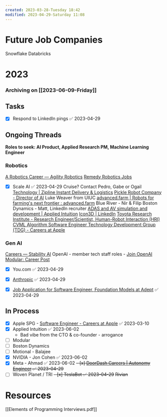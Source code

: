 ```yaml
---
created: 2023-03-28-Tuesday 18:42
modified: 2023-04-29-Saturday 11:08
---
```


# Future Job Companies
Snowflake
Databricks

# 2023
### Archiving on [[2023-06-09-Friday]]
## Tasks
- [x] Respond to LinkedIn pings ✅ 2023-04-29
## Ongoing Threads

**Roles to seek: AI Product, Applied Research PM, Machine Learning Engineer**

### **Robotics**

[A Robotics Career — Agility Robotics](https://agilityrobotics.com/careers)
[Remedy Robotics Jobs](https://jobs.ashbyhq.com/remedyrobotics)
- [x] Scale AI ✅ 2023-04-29
Cruise?
	Contact Pedro, Gabe or Ogail
[Technology | Zipline Instant Delivery & Logistics](https://www.flyzipline.com/technology)
[Pickle Robot Company - Director of AI](https://jobs.lever.co/picklerobot/24e0566b-3752-4ce2-979c-e342fc18d003)
	Luke Weaver from UIUC
[advanced.farm | Robots for farming's next frontier : advanced.farm](https://advanced.farm/)
Blue River - Nir & Filip
Boston Dynamics - Matt, LinkedIn recruiter
[ADAS and AV simulation and development | Applied Intuition](https://www.appliedintuition.com/)
[Icon3D | LinkedIn](https://www.linkedin.com/company/icon3dtech/about/)
[Toyota Research Institute - Research Engineer/Scientist, Human-Robot Interaction (HRI)](https://jobs.lever.co/tri/2b0d8299-e6a6-45df-ab44-d0dee7c494d9)
[CVML Algorithm Software Engineer Technology Development Group (TDG) - Careers at Apple](https://jobs.apple.com/en-us/details/200355120/cvml-algorithm-software-engineer-technology-development-group-tdg?team=MLAI)

### Gen AI

[Careers — Stability AI](https://stability.ai/careers?gh_jid=4105373101)
OpenAI - member tech staff roles - [Join OpenAI](https://openai.com/careers/)
[Modular: Career Post](https://www.modular.com/career-post?4131453005&gh_jid=4131453005)
- [x] You.com ✅ 2023-04-29

- [x] [Anthropic](https://jobs.lever.co/Anthropic) ✅ 2023-04-29
- [x] [Job Application for Software Engineer, Foundation Models at Adept](https://boards.greenhouse.io/adept/jobs/4031245006) ✅ 2023-04-29

## In Process

- [x] Apple SPG - [Software Engineer - Careers at Apple](https://jobs.apple.com/en-us/details/200442585/software-engineer?team=SFTWR) ✅ 2023-03-10
- [x] Applied Intuition ✅ 2023-06-02
	- Bad vibe from the CTO & co-founder - arrogance
- [ ] Modular
- [ ] Boston Dynamics
- [ ] Motional - Balajee
- [x] NVIDIA - Jon Cohen ✅ 2023-06-02
- [x] Meta - Ahmad ✅ 2023-06-02
~~- [x] [DoorDash Careers | Autonomy Engineer](https://careers.doordash.com/jobs/autonomy-engineer-3513907) ✅ 2023-04-29~~
- [ ] Woven Planet / TRI
~~- [x] TeslaBot ✅ 2023-04-29~~
~~Rivian~~

# Resources

[[Elements of Programming Interviews.pdf]]
